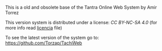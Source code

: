 This is a old and obsolete base of the Tantra Online Web System by Amir Torrez

This version system is distributed under a license: *CC BY-NC-SA 4.0* (for more info read [licencia](https://github.com/Torzap/TachiWeb/blob/old_1.2.3/licencia) file)

To see the latest version of the system go to:
https://github.com/Torzap/TachiWeb
